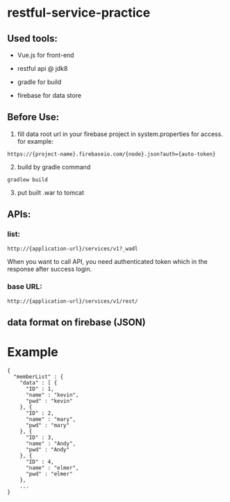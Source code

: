 # restful-service-practice

## Used tools:

* Vue.js for front-end 

* restful api @ jdk8

* gradle for build

* firebase for data store

## Before Use:

1. fill data root url in your firebase project in system.properties for access.
	for example: 
```
https://{project-name}.firebaseio.com/{node}.json?auth={auto-token}
```

2. build by gradle command
```
gradlew build
```
3. put built .war to tomcat 

## APIs: 

### list: 

```
http://{application-url}/services/v1?_wadl
```
When you want to call API, you need authenticated token which in the response after success login.

### base URL: 

```
http://{application-url}/services/v1/rest/
```

## data format on firebase (JSON)

# Example
```
{
  "memberList" : {
    "data" : [ {
      "ID" : 1,
      "name" : "kevin",
      "pwd" : "kevin"
    }, {
      "ID" : 2,
      "name" : "mary",
      "pwd" : "mary"
    }, {
      "ID" : 3,
      "name" : "Andy",
      "pwd" : "Andy"
    }, {
      "ID" : 4,
      "name" : "elmer",
      "pwd" : "elmer"
    },
    ...
}
```